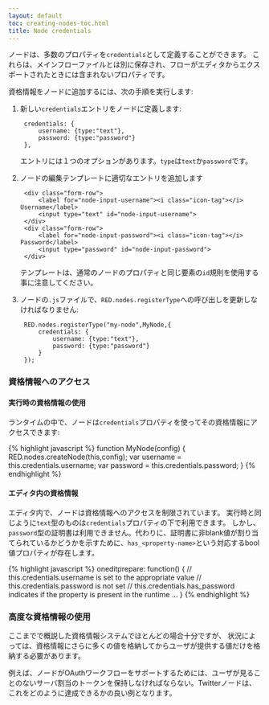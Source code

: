 ```yaml
---
layout: default
toc: creating-nodes-toc.html
title: Node credentials
---
```


ノードは、多数のプロパティを`credentials`として定義することができます。
これらは、メインフローファイルとは別に保存され、フローがエディタからエクスポートされたときには含まれないプロパティです。

資格情報をノードに追加するには、次の手順を実行します:

1. 新しい`credentials`エントリをノードに定義します:

        credentials: {
            username: {type:"text"},
            password: {type:"password"}
        },

   エントリには１つのオプションがあります。`type`は`text`か`password`です。

2. ノードの編集テンプレートに適切なエントリを追加します

        <div class="form-row">
            <label for="node-input-username"><i class="icon-tag"></i> Username</label>
            <input type="text" id="node-input-username">
        </div>
        <div class="form-row">
            <label for="node-input-password"><i class="icon-tag"></i> Password</label>
            <input type="password" id="node-input-password">
        </div>

    テンプレートは、通常のノードのプロパティと同じ要素の`id`規則を使用する事に注意してください。

3. ノードの`.js`ファイルで、`RED.nodes.registerType`への呼び出しを更新しなければなりません:

        RED.nodes.registerType("my-node",MyNode,{
            credentials: {
                username: {type:"text"},
                password: {type:"password"}
            }
        });

### 資格情報へのアクセス

#### 実行時の資格情報の使用

ランタイムの中で、ノードは`credentials`プロパティを使ってその資格情報にアクセスできます:

{% highlight javascript %}
function MyNode(config) {
    RED.nodes.createNode(this,config);
    var username = this.credentials.username;
    var password = this.credentials.password;
}
{% endhighlight %}

#### エディタ内の資格情報

エディタ内で、ノードは資格情報へのアクセスを制限されています。
実行時と同じように`text`型のものは`credentials`プロパティの下で利用できます。
しかし、`password`型の証明書は利用できません。代わりに、証明書に非blank値が割り当てられているかどうかを示すために、`has_<property-name>`という対応するbool値プロパティが存在します。

{% highlight javascript %}
oneditprepare: function() {
    // this.credentials.username is set to the appropriate value
    // this.credentials.password is not set
    // this.credentials.has_password indicates if the property is present in the runtime
    ...
}
{% endhighlight %}

### 高度な資格情報の使用

ここまでで概説した資格情報システムでほとんどの場合十分ですが、
状況によっては、資格情報にさらに多くの値を格納してからユーザが提供する値だけを格納する必要があります。

例えば、ノードがOAuthワークフローをサポートするためには、ユーザが見ることのないサーバ割当のトークンを保持しなければならない。Twitterノードは、これをどのように達成できるかの良い例となります。

